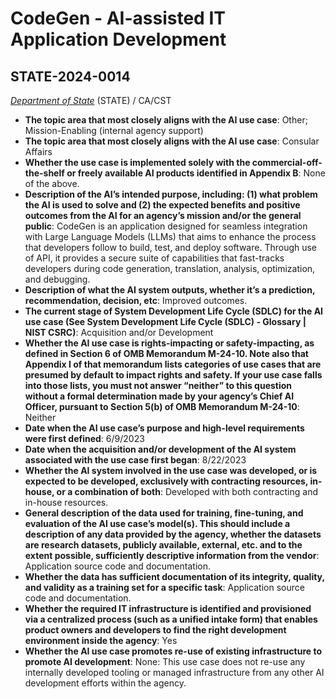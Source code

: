 # CodeGen - AI-assisted IT Application Development
## STATE-2024-0014
_[Department of State](<../3_agency/Department of State.md>)_ (STATE) / CA/CST


+ **The topic area that most closely aligns with the AI use case**: Other; Mission-Enabling (internal agency support)
+ **The topic area that most closely aligns with the AI use case**: Consular Affairs
+ **Whether the use case is implemented solely with the commercial-off-the-shelf or freely available AI products identified in Appendix B**: None of the above.
+ **Description of the AI’s intended purpose, including: (1) what problem the AI is used to solve and (2) the expected benefits and positive outcomes from the AI for an agency’s mission and/or the general public**: CodeGen is an application designed for seamless integration with Large Language Models (LLMs) that aims to enhance the process that developers follow to build, test, and deploy software. Through use of API, it provides a secure suite of capabilities that fast-tracks developers during code generation, translation, analysis, optimization, and debugging.
+ **Description of what the AI system outputs, whether it’s a prediction, recommendation, decision, etc**: Improved outcomes.
+ **The current stage of System Development Life Cycle (SDLC) for the AI use case (See System Development Life Cycle (SDLC) - Glossary | NIST CSRC)**: Acquisition and/or Development
+ **Whether the AI use case is rights-impacting or safety-impacting, as defined in Section 6 of OMB Memorandum M-24-10. Note also that Appendix I of that memorandum lists categories of use cases that are presumed by default to impact rights and safety. If your use case falls into those lists, you must not answer “neither” to this question without a formal determination made by your agency’s Chief AI Officer, pursuant to Section 5(b) of OMB Memorandum M-24-10**: Neither
+ **Date when the AI use case’s purpose and high-level requirements were first defined**: 6/9/2023
+ **Date when the acquisition and/or development of the AI system associated with the use case first began**: 8/22/2023
+ **Whether the AI system involved in the use case was developed, or is expected to be developed, exclusively with contracting resources, in-house, or a combination of both**: Developed with both contracting and in-house resources.
+ **General description of the data used for training, fine-tuning, and evaluation of the AI use case’s model(s). This should include a description of any data provided by the agency, whether the datasets are research datasets, publicly available, external, etc. and to the extent possible, sufficiently descriptive information from the vendor**: Application source code and documentation.
+ **Whether the data has sufficient documentation of its integrity, quality, and validity as a training set for a specific task**: Application source code and documentation.
+ **Whether the required IT infrastructure is identified and provisioned via a centralized process (such as a unified intake form) that enables product owners and developers to find the right development environment inside the agency**: Yes
+ **Whether the AI use case promotes re-use of existing infrastructure to promote AI development**: None: This use case does not re-use any internally developed tooling or managed infrastructure from any other AI development efforts within the agency.